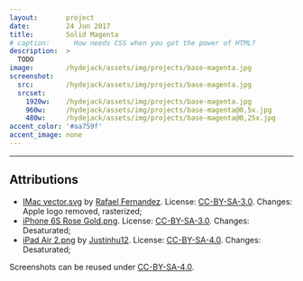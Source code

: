 ```yaml
---
layout:       project
date:         24 Jun 2017
title:        Solid Magenta
# caption:      How needs CSS when you got the power of HTML?
description:  >
  TODO
image:        /hydejack/assets/img/projects/base-magenta.jpg
screenshot:
  src:        /hydejack/assets/img/projects/base-magenta.jpg
  srcset:   
    1920w:    /hydejack/assets/img/projects/base-magenta.jpg
    960w:     /hydejack/assets/img/projects/base-magenta@0,5x.jpg
    480w:     /hydejack/assets/img/projects/base-magenta@0,25x.jpg
accent_color: '#aa759f'
accent_image: none
---
```


***

## Attributions
* [IMac vector.svg](https://commons.wikimedia.org/wiki/File:IMac_vector.svg)
  by [Rafael Fernandez](https://commons.wikimedia.org/wiki/User:TheGoldenBox).
  License: [CC-BY-SA-3.0]. Changes: Apple logo removed, rasterized;
* [iPhone 6S Rose Gold.png](https://commons.wikimedia.org/wiki/File:IPhone_6S_Rose_Gold.png).
  License: [CC-BY-SA-3.0]. Changes: Desaturated;
* [iPad Air 2.png](https://commons.wikimedia.org/wiki/File:IPad_Air_2.png)
  by [Justinhu12](https://commons.wikimedia.org/wiki/User:Justinhu12).
  License: [CC-BY-SA-4.0]. Changes: Desaturated;

Screenshots can be reused under [CC-BY-SA-4.0].

[CC-BY-SA-4.0]: https://creativecommons.org/licenses/by-sa/4.0/
[CC-BY-SA-3.0]: https://creativecommons.org/licenses/by-sa/3.0/
